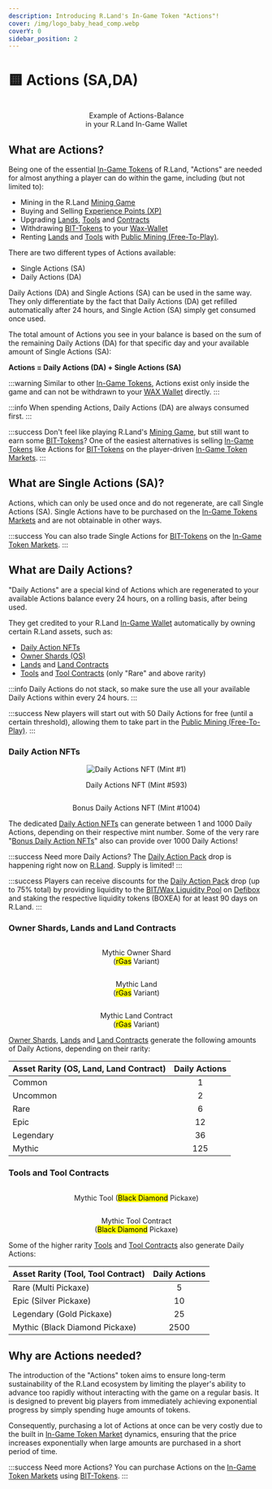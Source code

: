 ```yaml
---
description: Introducing R.Land's In-Game Token "Actions"!
cover: /img/logo_baby_head_comp.webp
coverY: 0
sidebar_position: 2
---
```


# 🟨 Actions (SA,DA)

<center><img src="/img/Actions_Balance.PNG" alt="" /><figcaption><p>Example of Actions-Balance <br/>in your R.Land In-Game Wallet</p></figcaption></center>

## What are Actions?

Being one of the essential [In-Game Tokens](./) of R.Land, "Actions" are needed for almost anything a player can do within the game, including (but not limited to):

* Mining in the R.Land [Mining Game](/gaming/r.land-mining-game/)
* Buying and Selling [Experience Points (XP)](experience-points-xp.md)
* Upgrading [Lands](/nfts/lands-and-tools), [Tools](/nfts/lands-and-tools) and [Contracts](/nfts/land-and-tool-contracts)
* Withdrawing [BIT-Tokens](/bit-token) to your [Wax-Wallet](/essentials/r.land-in-game-wallet-vs.-wax-wallet)
* Renting [Lands](/nfts/lands-and-tools.md#lands) and [Tools](/nfts/lands-and-tools.md#tools) with [Public Mining (Free-To-Play)](/gaming/r.land-mining-game/public-mining-free-to-play).

There are two different types of Actions available:

* Single Actions (SA)
* Daily Actions (DA)

Daily Actions (DA) and Single Actions (SA) can be used in the same way. They only differentiate by the fact that Daily Actions (DA) get refilled automatically after 24 hours, and Single Action (SA) simply get consumed once used. 

The total amount of Actions you see in your balance is based on the sum of the remaining Daily Actions (DA) for that specific day and your available amount of Single Actions (SA):

**Actions = Daily Actions (DA) + Single Actions (SA)**

:::warning
Similar to other [In-Game Tokens](./), Actions exist only inside the game and can not be withdrawn to your [WAX Wallet](/essentials/r.land-in-game-wallet-vs.-wax-wallet) directly.&#x20;
:::

:::info
When spending Actions, Daily Actions (DA) are always consumed first.
:::

:::success
Don't feel like playing R.Land's [Mining Game](/gaming/r.land-mining-game/), but still want to earn some [BIT-Tokens](/bit-token)? One of the easiest alternatives is selling [In-Game Tokens](./) like Actions for [BIT-Tokens](/bit-token) on the player-driven [In-Game Token Markets](/in-game-token-markets).
:::

## What are Single Actions (SA)?

Actions, which can only be used once and do not regenerate, are call Single Actions (SA). Single Actions have to be purchased on the [In-Game Tokens Markets](/in-game-token-markets) and are not obtainable in other ways.

:::success
You can also trade Single Actions for [BIT-Tokens](/bit-token) on the [In-Game Token Markets](/in-game-token-markets).
:::

## What are Daily Actions?

"Daily Actions" are a special kind of Actions which are regenerated to your available Actions balance every 24 hours, on a rolling basis, after being used.

They get credited to your R.Land [In-Game Wallet](/essentials/r.land-in-game-wallet-vs.-wax-wallet) automatically by owning certain R.Land assets, such as:

* [Daily Action NFTs](/nfts/daily-actions-nfts)
* [Owner Shards (OS)](/nfts/owner-shards-os)
* [Lands](/nfts/lands-and-tools) and [Land Contracts](/nfts/land-and-tool-contracts)
* [Tools](/nfts/lands-and-tools) and [Tool Contracts](/nfts/land-and-tool-contracts) (only "Rare" and above rarity)

:::info
Daily Actions do not stack, so make sure the use all your available Daily Actions within  every 24 hours.
:::

:::success
New players will start out with 50 Daily Actions for free (until a certain threshold), allowing them to take part in the [Public Mining (Free-To-Play)](/gaming/r.land-mining-game/public-mining-free-to-play).
:::

### Daily Action NFTs

<div class="fixthis">

<center><img src="/img/1.webp" alt="Daily Actions NFT (Mint #1)" /></center>
 

<center><img src="/img/593.webp" alt="" /><figcaption><p>Daily Actions NFT (Mint #593)</p></figcaption></center>

 

<center><img src="/img/1004_DA.webp" alt="" /><figcaption><p>Bonus Daily Actions NFT (Mint #1004)</p></figcaption></center>

</div>

The dedicated [Daily Action NFTs](/nfts/daily-actions-nfts) can generate between 1 and 1000 Daily Actions, depending on their respective mint number. Some of the very rare "[Bonus Daily Action NFTs](/nfts/daily-actions-nfts)" also can provide over 1000 Daily Actions!

:::success
Need more Daily Actions? The [Daily Action Pack](/nfts/packs.md#daily-action-pack) drop is happening right now on [R.Land](https://play.r.land/drop). Supply is limited!
:::

:::success
Players can receive discounts for the [Daily Action Pack](/nfts/packs.md#daily-action-pack) drop (up to 75% total) by providing liquidity to the [BIT/Wax Liquidity Pool](/current-events/defibox-liquidity-mining) on [Defibox](https://wax.defibox.io/marketDetail/131) and staking the respective liquidity tokens (BOXEA) for at least 90 days on R.Land.
:::

### Owner Shards, Lands and Land Contracts

<div class="fixthis">

<center><img src="/img/Mythic_rGas_Small.webp" alt="" /><figcaption><p>Mythic Owner Shard <br/>(<mark style={{ color:'red' }}>rGas</mark> Variant)</p></figcaption></center>

 

<center><img src="/img/rgas_mythic-50e2bc72_comp3.webp" alt="" /><figcaption><p>Mythic Land <br/>(<mark style={{ color:'red' }}>rGas</mark>  Variant)</p></figcaption></center>

 

<center><img src="/img/contract_rgas_mythic-2ee9af38_comp3.webp" alt="" /><figcaption><p>Mythic Land Contract <br/>(<mark style={{ color:'red' }}>rGas</mark> Variant)</p></figcaption></center>

</div>

[Owner Shards](/nfts/owner-shards-os), [Lands](/nfts/lands-and-tools) and [Land Contracts](/nfts/land-and-tool-contracts) generate the following amounts of Daily Actions, depending on their rarity:

| Asset Rarity (OS, Land, Land Contract) | Daily Actions |
| -------------------------------------- | :-----------: |
| Common                                 |       1       |
| Uncommon                               |       2       |
| Rare                                   |       6       |
| Epic                                   |       12      |
| Legendary                              |       36      |
| Mythic                                 |      125      |

### Tools and Tool Contracts

<div class="fixthis">

<center><img src="/img/axe_mythic-bcd869e5_comp2.webp" alt="" /><figcaption><p>Mythic Tool (<mark style={{ color:'purple' }}>Black Diamond</mark> Pickaxe)</p></figcaption></center>

 

<center><img src="/img/contract_axe_mythic_comp3.png" alt="" /><figcaption><p>Mythic Tool Contract<br/>(<mark style={{ color:'purple' }}>Black Diamond</mark> Pickaxe)</p></figcaption></center>

</div>

Some of the higher rarity [Tools](/nfts/lands-and-tools) and [Tool Contracts](/nfts/land-and-tool-contracts) also generate Daily Actions:

| Asset Rarity (Tool, Tool Contract) | Daily Actions |
| ---------------------------------- | :-----------: |
| Rare (Multi Pickaxe)               |       5       |
| Epic (Silver Pickaxe)              |       10      |
| Legendary (Gold Pickaxe)           |       25      |
| Mythic (Black Diamond Pickaxe)     |      2500     |

## Why are Actions needed?

The introduction of the "Actions" token aims to ensure long-term sustainability of the R.Land ecosystem by limiting the player's ability to advance too rapidly without interacting with the game on a regular basis. It is designed to prevent big players from immediately achieving exponential progress by simply spending huge amounts of tokens.&#x20;

Consequently, purchasing a lot of Actions at once can be very costly due to the built in [In-Game Token Market](/in-game-token-markets) dynamics, ensuring that the price increases exponentially when large amounts are purchased in a short period of time.

:::success
Need more Actions? You can purchase Actions on the [In-Game Token Markets](/in-game-token-markets) using [BIT-Tokens](/bit-token).&#x20;
:::
